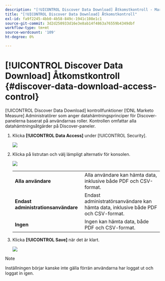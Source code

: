 ```yaml
---
description: "[!UICONTROL Discover Data Download] Åtkomstkontroll - Marketo-mått - produktdokumentation"
title: "[!UICONTROL Discover Data Download] Åtkomstkontroll"
exl-id: fa9f2245-4bb0-4b58-849c-1941c108e1c1
source-git-commit: 3d2d250933d16e3e8ab14f4863a76559b4349dbf
workflow-type: tm+mt
source-wordcount: '109'
ht-degree: 0%

---
```


# [!UICONTROL Discover Data Download] Åtkomstkontroll {#discover-data-download-access-control}

[!UICONTROL Discover Data Download] kontrollfunktioner [!DNL Marketo Measure] Administratörer som anger datahämtningsprinciper för Discover-panelerna baserat på användarnas roller. Kontrollen omfattar alla datahämtningsåtgärder på Discover-paneler.

1. Klicka **[!UICONTROL Data Access]** under [!UICONTROL Security].

   ![](assets/discover-data-download-access-control-1.png)

1. Klicka på listrutan och välj lämpligt alternativ för konsolen.

   ![](assets/discover-data-download-access-control-2.png)

   <table>
    <tr>
     <td><strong>Alla användare</strong></td>
     <td>Alla användare kan hämta data, inklusive både PDF och CSV-format.</td>
    </tr>
    <tr>
     <td><strong>Endast administrationsanvändare</strong></td>
     <td>Endast administratörsanvändare kan hämta data, inklusive både PDF och CSV-format.</td>
    </tr>
    <tr>
     <td><strong>Ingen</strong></td>
     <td>Ingen kan hämta data, både PDF och CSV-format.</td>
    </tr>
   </table>

1. Klicka **[!UICONTROL Save]** när det är klart.

   ![](assets/discover-data-download-access-control-3.png)

>[!NOTE]
>
>Inställningen börjar kanske inte gälla förrän användarna har loggat ut och loggat in igen.
